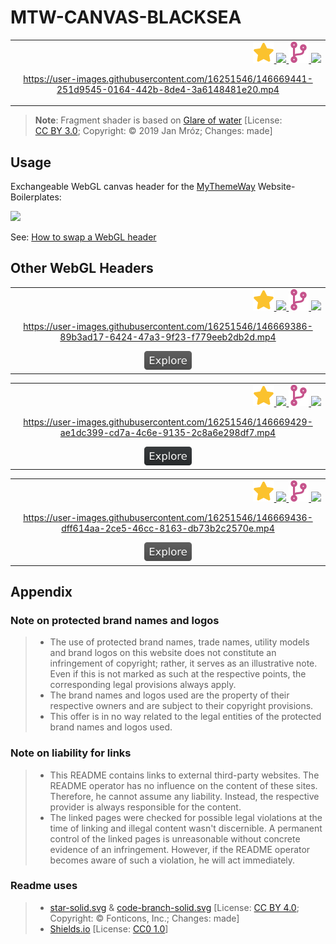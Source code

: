 # MTW-CANVAS-BLACKSEA

<table>
<td align="center">
<div align="right"><a href="https://github.com/MyThemeWay/mtw-canvas-blacksea" title="Stars & Forks of Blacksea Header" target="_blank"> <img src="https://raw.githubusercontent.com/sitdisch/cloud/master/3parties/star-solid.svg"/></img> <img height="17" src="https://img.shields.io/github/stars/MyThemeWay/mtw-canvas-blacksea?label="/></img> <img src="https://raw.githubusercontent.com/sitdisch/cloud/master/3parties/code-branch-solid.svg"/></img> <img height="17" src="https://img.shields.io/github/forks/MyThemeWay/mtw-canvas-blacksea?label="/></img></a></div>

https://user-images.githubusercontent.com/16251546/146669441-251d9545-0164-442b-8de4-3a6148481e20.mp4

</td>
</table>

> <b>Note</b>: Fragment shader is based on [Glare of water](https://www.shadertoy.com/view/ttSGz3 "Check it out") [License: [CC&nbsp;BY&nbsp;3.0](https://www.shadertoy.com/view/ttSGz3 "Go there"); Copyright: ©️ 2019 Jan Mróz; Changes: made]

## Usage

Exchangeable WebGL canvas header for the [MyThemeWay](https://github.com/MyThemeWay "Go there") Website-Boilerplates:

<a href="https://github.com/mythemeway" title="Explore this" target="_blank"><img src="https://i.redd.it/txxr1z113ib61.gif" /></a>

See: [How to swap a WebGL header](https://sitdisch.github.io/mythemeway/2020/11/01/dark-particle.html#exchanging_procedure "Go there")

## Other WebGL Headers

<table>
<td align="center" width="500px">
<div align="right"><a href="https://github.com/MyThemeWay/mtw-canvas-disks" title="Stars & Forks of Disks Header" target="_blank"> <img src="https://raw.githubusercontent.com/sitdisch/cloud/master/3parties/star-solid.svg"/></img> <img height="17" src="https://img.shields.io/github/stars/MyThemeWay/mtw-canvas-disks?label="/></img> <img src="https://raw.githubusercontent.com/sitdisch/cloud/master/3parties/code-branch-solid.svg"/></img> <img height="17" src="https://img.shields.io/github/forks/MyThemeWay/mtw-canvas-disks?label="/></img></a></div>

https://user-images.githubusercontent.com/16251546/146669386-89b3ad17-6424-47a3-9f23-f779eeb2db2d.mp4

<div><a href="https://github.com/MyThemeWay/mtw-canvas-disks" title="Explore Disks Header" target="_blank"><img height="30" src="https://raw.githubusercontent.com/sitdisch/cloud/master/badges/particle/Explore-grey.svg"/></img></div>

</td>
</table>

<div align="right">
<table>
<td align="center" width="500px">
<div align="right"><a href="https://github.com/MyThemeWay/mtw-canvas-malachite" title="Stars & Forks of Malachite Header" target="_blank"> <img src="https://raw.githubusercontent.com/sitdisch/cloud/master/3parties/star-solid.svg"/></img> <img height="17" src="https://img.shields.io/github/stars/MyThemeWay/mtw-canvas-malachite?label="/></img> <img src="https://raw.githubusercontent.com/sitdisch/cloud/master/3parties/code-branch-solid.svg"/></img> <img height="17" src="https://img.shields.io/github/forks/MyThemeWay/mtw-canvas-malachite?label="/></img></a></div>

https://user-images.githubusercontent.com/16251546/146669429-ae1dc399-cd7a-4c6e-9135-2c8a6e298df7.mp4

<div><a href="https://github.com/MyThemeWay/mtw-canvas-malachite" title="Explore Malachite Header" target="_blank"><img height="30" src="https://raw.githubusercontent.com/sitdisch/cloud/master/badges/particle/Explore-2A2E30.svg"/></img></div>

</td>
</table>
</div>

<table>
<td align="center" width="500px">
<div align="right"><a href="https://github.com/MyThemeWay/mtw-canvas-spiral" title="Stars & Forks of Spiral Header" target="_blank"> <img src="https://raw.githubusercontent.com/sitdisch/cloud/master/3parties/star-solid.svg"/></img> <img height="17" src="https://img.shields.io/github/stars/MyThemeWay/mtw-canvas-spiral?label="/></img> <img src="https://raw.githubusercontent.com/sitdisch/cloud/master/3parties/code-branch-solid.svg"/></img> <img height="17" src="https://img.shields.io/github/forks/MyThemeWay/mtw-canvas-spiral?label="/></img></a></div>

https://user-images.githubusercontent.com/16251546/146669436-dff614aa-2ce5-46cc-8163-db73b2c2570e.mp4

<div><a href="https://github.com/MyThemeWay/mtw-canvas-spiral" title="Explore Spiral Header" target="_blank"><img height="30" src="https://raw.githubusercontent.com/sitdisch/cloud/master/badges/particle/Explore-grey.svg"/></img></div>

</td>
</table>

## Appendix
### Note on protected brand names and logos
> * The use of protected brand names, trade names, utility models and brand logos on this website does not constitute an infringement of copyright; rather, it serves as an illustrative note. Even if this is not marked as such at the respective points, the corresponding legal provisions always apply.
> * The brand names and logos used are the property of their respective owners and are subject to their copyright provisions.
> * This offer is in no way related to the legal entities of the protected brand names and logos used.

### Note on liability for links
> * This README contains links to external third-party websites. The README operator has no influence on the content of these sites. Therefore, he cannot assume any liability. Instead, the respective provider is always responsible for the content.
> * The linked pages were checked for possible legal violations at the time of linking and illegal content wasn't discernible. A permanent control of the linked pages is unreasonable without concrete evidence of an infringement. However, if the README operator becomes aware of such a violation, he will act immediately. 

### Readme uses
> * [star-solid.svg](https://fontawesome.com/v5.15/icons/star?style=solid "Check it out") & [code-branch-solid.svg](https://fontawesome.com/v5.15/icons/code-branch?style=solid "Check it out") [License: [CC&nbsp;BY&nbsp;4.0](https://fontawesome.com/license/free "Check it out"); Copyright: ©️  Fonticons, Inc.; Changes: made]
> * [Shields.io](https://github.com/badges/shields "Check it out") [License: [CC0&nbsp;1.0](https://github.com/badges/shields/blob/master/LICENSE "Go there")]
